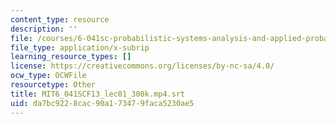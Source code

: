 ```yaml
---
content_type: resource
description: ''
file: /courses/6-041sc-probabilistic-systems-analysis-and-applied-probability-fall-2013/da7bc9228cac90a173479faca5230ae5_MIT6_041SCF13_lec01_300k.mp4.srt
file_type: application/x-subrip
learning_resource_types: []
license: https://creativecommons.org/licenses/by-nc-sa/4.0/
ocw_type: OCWFile
resourcetype: Other
title: MIT6_041SCF13_lec01_300k.mp4.srt
uid: da7bc922-8cac-90a1-7347-9faca5230ae5
---
```

